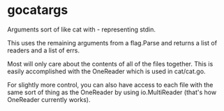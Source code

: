 gocatargs
===

Arguments sort of like cat with - representing stdin.

This uses the remaining arguments from a flag.Parse and returns a list of readers and a list of errs.

Most will only care about the contents of all of the
files together.  This is easily accomplished with
the OneReader which is used in cat/cat.go.

For slightly more control, you can also have access to each
file with the same sort of thing as the OneReader by using
io.MultiReader (that's how OneReader currently works).

